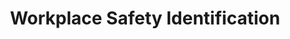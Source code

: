 ---
title: "Workplace Safety Identification"
permalink: /docs/projects/workplacesafety/
redirect_to: https://azure.github.io/Vision-AI-DevKit-Pages/docs/community_project02
excerpt: "Ensuring worplace safety using Custom Vision ML and Azure services."
header:
  overlay_image: /assets/images/node-graphic.png
  overlay_full: true
  teaser: /assets/images/safety.png
difficulty: EASY
last_modified_at: 2019-09-13
---